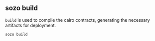 ## sozo build

`build` is used to compile the cairo contracts, generating the necessary artifacts for deployment.

```sh
sozo build
```